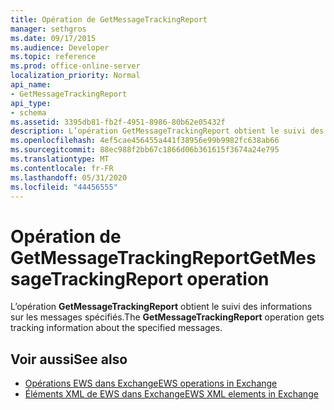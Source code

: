 ```yaml
---
title: Opération de GetMessageTrackingReport
manager: sethgros
ms.date: 09/17/2015
ms.audience: Developer
ms.topic: reference
ms.prod: office-online-server
localization_priority: Normal
api_name:
- GetMessageTrackingReport
api_type:
- schema
ms.assetid: 3395db81-fb2f-4951-8986-80b62e05432f
description: L’opération GetMessageTrackingReport obtient le suivi des informations sur les messages spécifiés.
ms.openlocfilehash: 4ef5cae456455a441f38956e99b9982fc638ab66
ms.sourcegitcommit: 88ec988f2bb67c1866d06b361615f3674a24e795
ms.translationtype: MT
ms.contentlocale: fr-FR
ms.lasthandoff: 05/31/2020
ms.locfileid: "44456555"
---
```

# <a name="getmessagetrackingreport-operation"></a><span data-ttu-id="87937-103">Opération de GetMessageTrackingReport</span><span class="sxs-lookup"><span data-stu-id="87937-103">GetMessageTrackingReport operation</span></span>

<span data-ttu-id="87937-104">L’opération **GetMessageTrackingReport** obtient le suivi des informations sur les messages spécifiés.</span><span class="sxs-lookup"><span data-stu-id="87937-104">The **GetMessageTrackingReport** operation gets tracking information about the specified messages.</span></span> 
  
## <a name="see-also"></a><span data-ttu-id="87937-105">Voir aussi</span><span class="sxs-lookup"><span data-stu-id="87937-105">See also</span></span>

- [<span data-ttu-id="87937-106">Opérations EWS dans Exchange</span><span class="sxs-lookup"><span data-stu-id="87937-106">EWS operations in Exchange</span></span>](ews-operations-in-exchange.md)
- [<span data-ttu-id="87937-107">Éléments XML de EWS dans Exchange</span><span class="sxs-lookup"><span data-stu-id="87937-107">EWS XML elements in Exchange</span></span>](ews-xml-elements-in-exchange.md)

